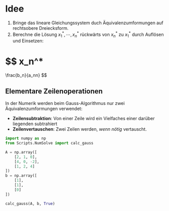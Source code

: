 # Idee
1. Bringe das lineare Gleichungssystem duch Äquivalenzumformungen auf rechtsobere Dreiecksform.
2. Berechne die Lösung $x_1^*, \cdots, x_n^*$ rückwärts von $x_n^*$ zu $x_1^*$  durch Auflösen und Einsetzen:

$$
x_n^*
=
\frac{b_n}{a_nn}
$$

## Elementare Zeilenoperationen
In der Numerik werden beim Gauss-Algorithmus nur zwei Äquivalenzumformungen verwendet:
- **Zeilensubtraktion**: Von einer Zeile wird ein Vielfaches einer darüber liegenden subtrahiert
- **Zeilenvertauschen**: Zwei Zeilen werden, *wenn nötig* vertauscht.

```python
import numpy as np
from Scripts.NumSolve import calc_gauss

A = np.array([
    [2, 1, 0],
    [4, 0, -2],
    [1, 2, 4]
])
b = np.array([
    [1],
    [1],
    [0]
])

calc_gauss(A, b, True)
```

